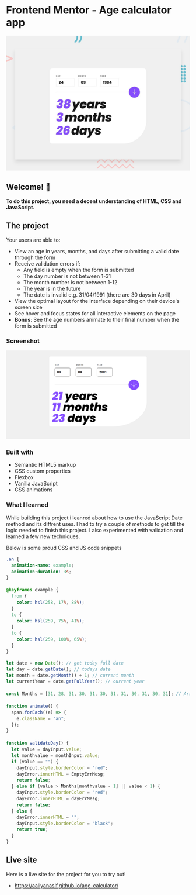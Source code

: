 # Frontend Mentor - Age calculator app

![Design preview for the Age calculator app coding challenge](./design/desktop-preview.jpg)

## Welcome! 👋

**To do this project, you need a decent understanding of HTML, CSS and JavaScript.**

## The project

Your users are able to:

- View an age in years, months, and days after submitting a valid date through the form
- Receive validation errors if:
  - Any field is empty when the form is submitted
  - The day number is not between 1-31
  - The month number is not between 1-12
  - The year is in the future
  - The date is invalid e.g. 31/04/1991 (there are 30 days in April)
- View the optimal layout for the interface depending on their device's screen size
- See hover and focus states for all interactive elements on the page
- **Bonus**: See the age numbers animate to their final number when the form is submitted

### Screenshot

![screenshot](/assets/images/screenshot.png)

### Built with

- Semantic HTML5 markup
- CSS custom properties
- Flexbox
- Vanilla JavaScript
- CSS animations

### What I learned

While building this project i leanred about how to use the JavaScript Date method and its diffrent uses. I had to try a couple of methods to get till the logic needed to finish this project. I also experimented with validation and learned a few new techniques.

Below is some proud CSS and JS code snippets

```css
.an {
  animation-name: example;
  animation-duration: 3s;
}

@keyframes example {
  from {
    color: hsl(258, 17%, 88%);
  }
  to {
    color: hsl(259, 75%, 41%);
  }
  to {
    color: hsl(259, 100%, 65%);
  }
}
```

```js
let date = new Date(); // get today full date
let day = date.getDate(); // todays date
let month = date.getMonth() + 1; // current month
let currentYear = date.getFullYear(); // current year

const Months = [31, 28, 31, 30, 31, 30, 31, 31, 30, 31, 30, 31]; // Array of days of months

function animate() {
  span.forEach((e) => {
    e.className = "an";
  });
}

function validateDay() {
  let value = dayInput.value;
  let monthvalue = monthInput.value;
  if (value == "") {
    dayInput.style.borderColor = "red";
    dayError.innerHTML = EmptyErrMesg;
    return false;
  } else if (value > Months[monthvalue - 1] || value < 1) {
    dayInput.style.borderColor = "red";
    dayError.innerHTML = dayErrMesg;
    return false;
  } else {
    dayError.innerHTML = "";
    dayInput.style.borderColor = "black";
    return true;
  }
}
```

## Live site

Here is a live site for the project for you to try out!

- https://aaliyanasif.github.io/age-calculator/

